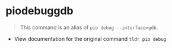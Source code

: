 # piodebuggdb
> This command is an alias of `pio debug --interface=gdb`.

- View documentation for the original command
`tldr pio debug`
